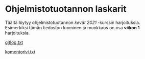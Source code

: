 # Ohjelmistotuotannon laskarit

Täältä löytyy ohjelmistotuotannon *kevät 2021* -kurssin harjoituksia.
Esimerkiksi tämän tiedoston luominen ja muokkaus on osa **viikon 1** harjoituksia.

[gitlog.txt](https://github.com/PetroLeh/ot-harjoitustyo/blob/master/laskarit/viikko1/gitlog.txt)

[komentorivi.txt](https://github.com/PetroLeh/ot-harjoitustyo/blob/master/laskarit/viikko1/komentorivi.txt)

